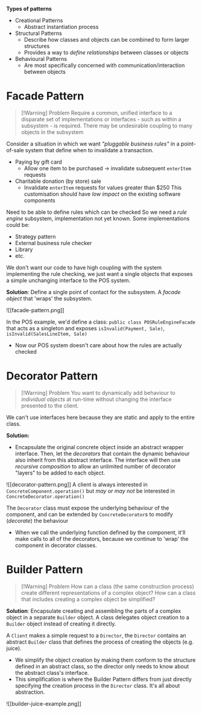 
**Types of patterns**
- Creational Patterns
	- Abstract instantiation process
- Structural Patterns
	- Describe how classes and objects can be combined to form larger structures
	- Provides a way to *define relationships* between classes or objects
- Behavioural Patterns
	- Are most specifically concerned with communication/interaction between objects


# Facade Pattern

>[!Warning] Problem
>Require a common, unified interface to a disparate set of implementations or interfaces - such as within a subsystem - is required. There may be undesirable coupling to many objects in the subsystem

Consider a situation in which we want *"pluggable business rules"* in a point-of-sale system that define when to invalidate a transaction.
- Paying by gift card
	- Allow one item to be purchased -> invalidate subsequent `enterItem` requests
- Charitable donation (by store) sale
	- Invalidate `enterItem` requests for values greater than $250
This customisation should have *low impact* on the existing software components


Need to be able to define rules which can be checked
So we need a *rule engine* subsystem, implementation not yet known. Some implementations could be:
- Strategy pattern
- External business rule checker
- Library
- etc.

We don't want our code to have high coupling with the system implementing the rule checking, we just want a single objects that exposes a simple unchanging interface to the POS system.



**Solution**:
Define a single point of contact for the subsystem. A *facade object* that 'wraps' the subsystem.

![[facade-pattern.png]]

In the POS example, we'd define a class: `public class POSRuleEngineFacade`
that acts as a singleton and exposes `isInvalid(Payment, Sale)`, `isInvalid(SalesLineItem, Sale)`
- Now our POS system doesn't care about how the rules are actually checked


# Decorator Pattern

>[!Warning] Problem
>You want to dynamically add behaviour to *individual objects* at run-time without changing the interface presented to the client.

We can't use interfaces here because they are static and apply to the entire class.

**Solution:**
- Encapsulate the original concrete object inside an abstract wrapper interface. Then, let the *decorators* that contain the dynamic behaviour also inherit from this abstract interface. The interface will then use *recursive composition* to allow an unlimited number of decorator "layers" to be added to each object.

![[decorator-pattern.png]]
A client is always interested in `ConcreteComponent.operation()` but *may or may not* be interested in `ConcreteDecorator.operation()`

The `Decorator` class must expose the underlying behaviour of the component, and can be extended by `ConcreteDecorator`s to modify (*decorate*) the behaviour
- When we call the underlying function defined by the component, it'll make calls to all of the decorators, because we continue to 'wrap' the component in decorator classes.


# Builder Pattern

>[!Warning] Problem
>How can a class (the same construction process) create different representations of a complex object?
>How can a class that includes creating a complex object be simplified?


**Solution**:
Encapsulate creating and assembling the parts of a complex object in a separate `Builder` object. A class delegates object creation to a `Builder` object instead of creating it directly.

A `Client` makes a simple request to a `Director`, the `Director` contains an abstract `Builder` class that defines the process of creating the objects (e.g. juice).
- We simplify the object creation by making them conform to the structure defined in an abstract class, so the director only needs to know about the abstract class's interface.
- This simplification is where the Builder Pattern differs from just directly specifying the creation process in the `Director` class. It's all about abstraction.

![[builder-juice-example.png]]


